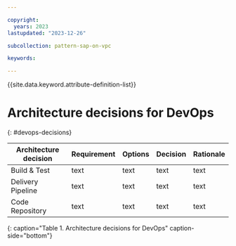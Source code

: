 ```yaml
---

copyright:
  years: 2023
lastupdated: "2023-12-26"

subcollection: pattern-sap-on-vpc

keywords:

---
```


{{site.data.keyword.attribute-definition-list}}

# Architecture decisions for DevOps
{: #devops-decisions}


<!-- below is a placeholder for all security domain decisions.    Remove the domains that are not in scope-->

| Architecture decision| Requirement | Options | Decision| Rationale|
|---|---|---|---|---|
|Build & Test| text | text | text | text |
|Delivery Pipeline| text | text | text | text |
|Code Repository| text | text | text | text |
{: caption="Table 1. Architecture decisions for DevOps" caption-side="bottom"}
